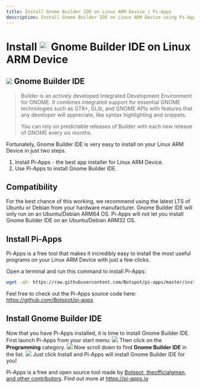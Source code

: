 ```yaml
---
title: Install Gnome Builder IDE on Linux ARM Device | Pi-Apps
description: Install Gnome Builder IDE on Linux ARM Device using Pi-Apps
---
```

<div class="simple-install-content content">

# Install <img src="/img/app-icons/Gnome Builder IDE/icon-64.png" height=24> Gnome Builder IDE on Linux ARM Device

## <img src="/img/app-icons/Gnome Builder IDE/icon-64.png"> Gnome Builder IDE
> Builder is an actively developed Integrated Development Environment for GNOME.
> It combines integrated support for essential GNOME technologies such as GTK+, GLib, and GNOME APIs with features that any developer will appreciate, like syntax highlighting and snippets.
> 
> You can rely on predictable releases of Builder with each new release of GNOME every six months.

Fortunately, Gnome Builder IDE is very easy to install on your Linux ARM Device in just two steps.
1. Install Pi-Apps - the best app installer for Linux ARM Device.
2. Use Pi-Apps to install Gnome Builder IDE.
</div>
<div class="simple-install-content content">

## Compatibility
For the best chance of this working, we recommend using the latest LTS of Ubuntu or Debian from your hardware manufacturer.
Gnome Builder IDE will only run on an Ubuntu/Debian ARM64 OS. Pi-Apps will not let you install Gnome Builder IDE on an Ubuntu/Debian ARM32 OS.
</div>
<div class="simple-install-content content">

## Install Pi-Apps

Pi-Apps is a free tool that makes it incredibly easy to install the most useful programs on your Linux ARM Device with just a few clicks.

Open a terminal and run this command to install Pi-Apps:
```bash
wget -qO- https://raw.githubusercontent.com/Botspot/pi-apps/master/install | bash
```
Feel free to check out the Pi-Apps source code here: https://github.com/Botspot/pi-apps
</div>
<div class="simple-install-content content">

## Install Gnome Builder IDE

Now that you have Pi-Apps installed, it is time to install Gnome Builder IDE.
First launch Pi-Apps from your start menu:
<img src="/img/start-menu.png">
Then click on the <b>Programming</b> category.
<img src="/img/category-selections/Programming.png">
Now scroll down to find <b>Gnome Builder IDE</b> in the list.
<img src="/img/app-icons/Gnome Builder IDE/app-selection.png">
Just click Install and Pi-Apps will install Gnome Builder IDE for you!
</div>
<div class="simple-install-content content">

Pi-Apps is a free and open source tool made by [Botspot, theofficialgman, and other contributors](/about/#contributors). Find out more at https://pi-apps.io
</div>
